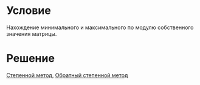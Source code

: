 # Условие
Нахождение минимального и максимального по модулю собственного значения
матрицы.
# Решение
[Степенной метод](https://ru.wikipedia.org/wiki/Степенной_метод), [Обратный степенной метод](https://ru.wikipedia.org/wiki/Обратный_степенной_метод)
